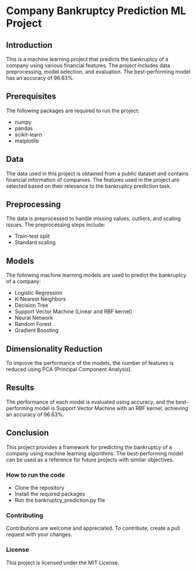 # Company Bankruptcy Prediction ML Project
## Introduction
This is a machine learning project that predicts the bankruptcy of a company using various financial features. The project includes data preprocessing, model selection, and evaluation. The best-performing model has an accuracy of 96.63%.

## Prerequisites
The following packages are required to run the project:
- numpy
- pandas
- scikit-learn
- matplotlib

## Data
The data used in this project is obtained from a public dataset and contains financial information of companies. The features used in the project are selected based on their relevance to the bankruptcy prediction task.

## Preprocessing
The data is preprocessed to handle missing values, outliers, and scaling issues. The preprocessing steps include:
- Train-test split
- Standard scaling

## Models
The following machine learning models are used to predict the bankruptcy of a company:
- Logistic Regression
- K-Nearest Neighbors
- Decision Tree
- Support Vector Machine (Linear and RBF kernel)
- Neural Network
- Random Forest
- Gradient Boosting

## Dimensionality Reduction

To improve the performance of the models, the number of features is reduced using PCA (Principal Component Analysis).

## Results
The performance of each model is evaluated using accuracy, and the best-performing model is Support Vector Machine with an RBF kernel, achieving an accuracy of 96.63%.

## Conclusion
This project provides a framework for predicting the bankruptcy of a company using machine learning algorithms. The best-performing model can be used as a reference for future projects with similar objectives.

### How to run the code
- Clone the repository
- Install the required packages
- Run the bankruptcy_prediction.py file

### Contributing
Contributions are welcome and appreciated. To contribute, create a pull request with your changes.

### License
This project is licensed under the MIT License.
